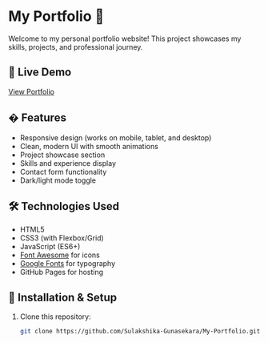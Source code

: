 # My Portfolio 🌟

Welcome to my personal portfolio website! This project showcases my skills, projects, and professional journey.

## 🔗 Live Demo
[View Portfolio](https://sulakshika-gunasekara.github.io/My-Portfolio/)

## � Features
- Responsive design (works on mobile, tablet, and desktop)
- Clean, modern UI with smooth animations
- Project showcase section
- Skills and experience display
- Contact form functionality
- Dark/light mode toggle

## 🛠️ Technologies Used
- HTML5
- CSS3 (with Flexbox/Grid)
- JavaScript (ES6+)
- [Font Awesome](https://fontawesome.com/) for icons
- [Google Fonts](https://fonts.google.com/) for typography
- GitHub Pages for hosting

## 🚀 Installation & Setup
1. Clone this repository:
   ```bash
   git clone https://github.com/Sulakshika-Gunasekara/My-Portfolio.git

